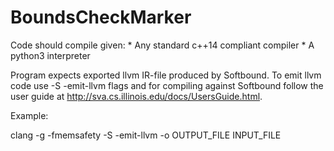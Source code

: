 # BoundsCheckMarker

Code should compile given:
    *   Any standard c++14 compliant compiler
    *   A python3 interpreter

Program expects exported llvm IR-file produced by Softbound.
To emit llvm code use -S -emit-llvm flags and for compiling against Softbound
follow the user guide at http://sva.cs.illinois.edu/docs/UsersGuide.html.

Example:

clang -g -fmemsafety -S -emit-llvm -o OUTPUT_FILE INPUT_FILE
